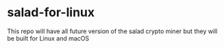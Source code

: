 # salad-for-linux
This repo will have all future version of the salad crypto miner but they will be built for Linux and macOS 
